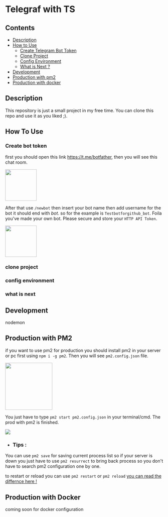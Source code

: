 # Telegraf with TS

## Contents
- [Description](#description)
- [How to Use](#usage)
  - [Create Telegram Bot Token](#create-bot-token)
  - [Clone Project](#clone-project)
  - [Config Environment](#config-environment)
  - [What is Next ?](#what-is-next)
- [Development](#development)
- [Production with pm2](#production-with-pm2)
- [Production with docker](#production-with-docker)

## Description
  This repository is just a small project in my free time. You can clone this repo and use it as you liked ;).

## How To Use
  ### Create bot token
  first you should open this link https://t.me/botfather, then you will see this chat room.

  <img src="https://media-assets-ggwp.s3.ap-southeast-1.amazonaws.com/2021/05/Komi-san-anime-3.jpg" height="100" />

  After that use `/newbot` then insert your bot name then add username for the bot it should end with *bot*. so for the example is `Testbotforgithub_bot`. Foila you've made your own bot. Please secure and store your `HTTP API Token`.

  <img src="https://www.tekloggers.com/wp-content/uploads/2021/05/komi-san-anime.jpg" height="100" />

  ### clone project
  ### config environment
  ### what is next

## Development
nodemon
## Production with PM2
if you want to use pm2 for production you should install pm2 in your server or pc first using `npm i -g pm2`. Then you will see `pm2.config.json` file.

<img src="https://firebasestorage.googleapis.com/v0/b/todo-b5c36.appspot.com/o/telebot_readme_assets%2Fpm2_files.jpg?alt=media&token=60b46a57-51f9-46bc-a083-34bc5f99eacd" width="150" />

You just have to type `pm2 start pm2.config.json` in your terminal/cmd. The prod with pm2 is finished.

<img src="https://firebasestorage.googleapis.com/v0/b/todo-b5c36.appspot.com/o/telebot_readme_assets%2Fpm2_start.jpg?alt=media&token=22ec1854-1c88-4539-a1b3-f46454c39c48">

- <h3>Tips :</h3>
You can use `pm2 save` for saving current process list so if your server is down you just have to use `pm2 resurrect` to bring back process so you don't have to search pm2 configuration one by one.

to restart or reload you can use `pm2 restart` or `pm2 reload`
<a href="https://stackoverflow.com/questions/44883269/what-is-the-difference-between-pm2-restart-and-pm2-reload#:~:text=The%20difference%20is%20documented%20here,at%20least%20one%20process%20running.">you can read the differnce here !</a>

## Production with Docker
coming soon for docker configuration